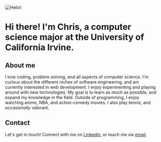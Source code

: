 ![Hello!](https://c.tenor.com/xLkmU4JRI7oAAAAC/wave-snorlax.gif)
# Hi there! I'm Chris, a computer science major at the University of California Irvine.
## About me
I love coding, problem solving, and all aspects of computer science. I'm curious about the different niches of software engineering, and am currently interested in web development. I enjoy experimenting and playing around with new technologies. My goal is to learn as much as possible, and expand my knowledge in the field. Outside of programming, I enjoy watching anime, NBA, and action-comedy movies. I also play tennis, and *occasionally* valorant.
## Contact
Let's get in touch! Connect with me on [Linkedin](https://www.linkedin.com/in/chris-trannn/), or reach me via [email](christran1773@gmail.com).

